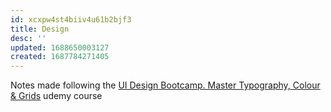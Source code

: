```yaml
---
id: xcxpw4st4biiv4u61b2bjf3
title: Design
desc: ''
updated: 1688650003127
created: 1687784271405
---
```


Notes made following the [UI Design Bootcamp. Master Typography, Colour & Grids](https://www.udemy.com/course/ui-design-bootcamp-master-typography-colour-grids/?kw=UI+Design+Bootcamp.+Master+Typography%2C+Colour+%26+Grids&src=sac) udemy course




